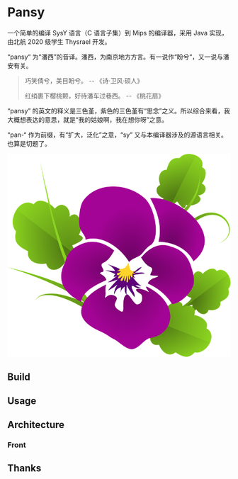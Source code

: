  # Pansy

一个简单的编译 SysY 语言（C 语言子集）到 Mips 的编译器，采用 Java 实现，由北航 2020 级学生 Thysrael 开发。

“pansy“ 为“潘西”的音译。潘西，为南京地方方言。有一说作“盼兮“，又一说与潘安有关。

> 巧笑倩兮，美目盼兮。	-- 《诗·卫风·硕人》
>
> 红绡裹下樱桃颗，好待潘车过巷西。	-- 《桃花扇》 	

“pansy” 的英文的释义是三色堇，紫色的三色堇有“思念”之义。所以综合来看，我大概想表达的意思，就是“我的姑娘啊，我在想你呀”之意。

“pan-“ 作为前缀，有“扩大，泛化”之意，“sy” 又与本编译器涉及的源语言相关。也算是切题了。

<img src="doc/pansy.png" style="zoom: 67%;" />



## Build



## Usage



## Architecture

### Front

## Thanks

